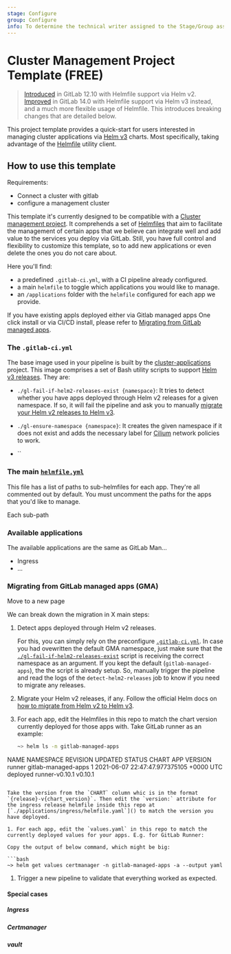 ```yaml
---
stage: Configure
group: Configure
info: To determine the technical writer assigned to the Stage/Group associated with this page, see https://about.gitlab.com/handbook/engineering/ux/technical-writing/#assignments
---
```


# Cluster Management Project Template **(FREE)**

> [Introduced](https://gitlab.com/gitlab-org/gitlab/-/merge_requests/25318) in GitLab 12.10 with Helmfile support via Helm v2.
> [Improved](https://gitlab.com/gitlab-org/gitlab/-/merge_requests/63577) in GitLab 14.0 with Helmfile support via Helm v3 instead, and a much more flexible usage of Helmfile. This introduces breaking changes that are detailed below.

This project template provides a quick-start for users interested in managing cluster
applications via [Helm v3](https://helm.sh/) charts. Most specifically, taking advantage of the
[Helmfile](https://github.com/roboll/helmfile) utility client.

## How to use this template

Requirements:

- Connect a cluster with gitlab
- configure a management cluster

This template it's currently designed to be compatible with a [Cluster management project](https://docs.gitlab.com/ee/user/clusters/management_project.html). It comprehends a set of [Helmfiles]() that aim to facilitate the management of certain apps that we believe can integrate well and add value to the services you deploy via GitLab. Still, you have full control and flexibility to customize this template, so to add new applications or even delete the ones you do not care about.

Here you'll find:

- a predefined `.gitlab-ci.yml`, with a CI pipeline already configured.
- a main `helmfile` to toggle which applications you would like to manage.
- an `/applications` folder with the `helmfile` configured for each app we provide.

If you have existing appls deployed either via Gitlab managed apps One click install or via CI/CD install, please refer to [Migrating from GitLab managed apps](#migrating-from-gitlab-managed-apps).

### The `.gitlab-ci.yml`

The base image used in your pipeline is built by the [cluster-applications](https://gitlab.com/gitlab-org/cluster-integration/cluster-applications) project. This image comprises a set of Bash utility scripts to support [Helm v3 releases](https://helm.sh/docs/intro/using_helm/#three-big-concepts). They are:

- `./gl-fail-if-helm2-releases-exist {namespace}`: It tries to detect whether you have apps deployed through Helm v2 releases for a given namespace. If so, it will fail the pipeline and ask you to manually [migrate your Helm v2 releases to Helm v3](https://helm.sh/docs/topics/v2_v3_migration/).

- `./gl-ensure-namespace {namespace}`: It creates the given namespace if it does not exist and adds the necessary label for [Cilium]() network policies to work.
- ``


### The main [`helmfile.yml`]()

This file has a list of paths to sub-helmfiles for each app. They're all commented out by default. You must uncomment the paths for the apps that you'd like to manage.

Each sub-path


### Available applications

The available applications are the same as GitLab Man...

- Ingress
- ...


### Migrating from GitLab managed apps (GMA)

Move to a new page

We can break down the migration in X main steps:

1. Detect apps deployed through Helm v2 releases.

   For this, you can simply rely on the preconfigure [`.gitlab-ci.yml`](#the-gitlab-ci-yml). In case you had ovewritten the default GMA namespace, just make sure that the [`./gl-fail-if-helm2-releases-exist`]() script is receiving the correct namespace as an argument. If you kept the default (`gitlab-managed-apps`), the the script is already setup. So, manually trigger the pipeline and read the logs of the `detect-helm2-releases` job to know if you need to migrate any releases.

1. Migrate your Helm v2 releases, if any. Follow the official Helm docs on [how to migrate from Helm v2 to Helm v3](https://helm.sh/blog/migrate-from-helm-v2-to-helm-v3/).
1. For each app, edit the Helmfiles in this repo to match the chart version currently deployed for those apps with. Take GitLab runner as an example:

   ```bash
   ~> helm ls -n gitlab-managed-apps
NAME              	NAMESPACE          	REVISION	UPDATED                                	STATUS  	CHART                     	APP VERSION
runner       	gitlab-managed-apps	1       	2021-06-07 22:47:47.977375105 +0000 UTC	deployed	runner-v0.10.1      	v0.10.1
   ```
   
   Take the version from the `CHART` column whic is in the format `{release}-v{chart_version}`. Then edit the `version:` attribute for the ingress release helmfile inside this repo at [`./applications/ingress/helmfile.yaml`]() to match the version you have deployed.

1. For each app, edit the `values.yaml` in this repo to match the currently deployed values for your apps. E.g. for GitLab Runner:

   Copy the output of below command, which might be big:
   
   ```bash
   ~> helm get values certmanager -n gitlab-managed-apps -a --output yaml
   
   ```


1. Trigger a new pipeline to validate that everything worked as expected.

#### Special cases

##### Ingress

##### Certmanager

##### vault
